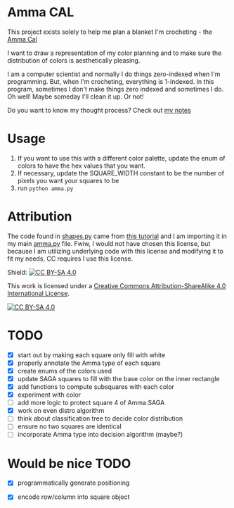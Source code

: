 # Amma CAL
This project exists solely to help me plan a blanket I'm crocheting - the [Amma Cal](https://www.ravelry.com/patterns/library/amma-cal)


I want to draw a representation of my color planning and to make sure the distribution of colors is aesthetically pleasing. 

I am a computer scientist and normally I do things zero-indexed when I'm programming. But, when I'm crocheting, everything is 1-indexed. In this program, sometimes I don't make things zero indexed and sometimes I do. Oh well! Maybe someday I'll clean it up. Or not!

Do you want to know my thought process? Check out [my notes](NOTES.md)

# Usage
1. If you want to use this with a different color palette, update the enum of colors to have the hex values that you want. 
1. If necessary, update the SQUARE_WIDTH constant to be the number of pixels you want your squares to be
1. run `python amma.py`

# Attribution
The code found in [shapes.py](./shapes.py) came from [this tutorial](https://www.futurelearn.com/info/courses/object-oriented-principles/0/steps/31483) and I am importing it in my main [amma.py](./amma.py) file. Fwiw, I would not have chosen this license, but because I am utilizing underlying code with this license and modifying it to fit my needs, CC requires I use this license. 

Shield: [![CC BY-SA 4.0][cc-by-sa-shield]][cc-by-sa]

This work is licensed under a
[Creative Commons Attribution-ShareAlike 4.0 International License][cc-by-sa].

[![CC BY-SA 4.0][cc-by-sa-image]][cc-by-sa]

[cc-by-sa]: http://creativecommons.org/licenses/by-sa/4.0/
[cc-by-sa-image]: https://licensebuttons.net/l/by-sa/4.0/88x31.png
[cc-by-sa-shield]: https://img.shields.io/badge/License-CC%20BY--SA%204.0-lightgrey.svg

# TODO
- [x] start out by making each square only fill with white
- [x] properly annotate the Amma type of each square
- [x] create enums of the colors used
- [x] update SAGA squares to fill with the base color on the inner rectangle
- [x] add functions to compute subsquares with each color
- [x] experiment with color
- [ ] add more logic to protect square 4 of Amma.SAGA
- [x] work on even distro algorithm
- [ ] think about classification tree to decide color distribution
- [ ] ensure no two squares are identical
- [ ] incorporate Amma type into decision algorithm (maybe?)

# Would be nice TODO
- [x] programmatically generate positioning
- [x] encode row/column into square object


